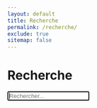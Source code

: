 ```yaml
---
layout: default
title: Recherche
permalink: /recherche/
exclude: true
sitemap: false
---
```

<h1 class="post-title">Recherche</h1>

<div id="search-container">
  <span class="icon icon-search"></span>
  <input type="text" id="search-input" placeholder="Rechercher..." class="basic-input" autofocus>

  <ul id="results-container" class="archives-list"></ul>
</div>

<script type="text/javascript">
  window.simpleJekyllSearch = new SimpleJekyllSearch({
    searchInput: document.getElementById('search-input'),
    resultsContainer: document.getElementById('results-container'),
    json: '{{ site.baseurl }}/search.json',
    searchResultTemplate: `
      <li>
        <time>{date}</time> <a href="{url}">{title}</a>
      </li>`,
    noResultsText: "Il n'y a pas d'article à afficher !"
  });
</script>
